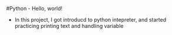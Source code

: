 #Python - Hello, world!

- In this project, I got introducd to python intepreter, and started practicing printing text and handling variable
